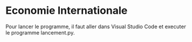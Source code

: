 # Economie Internationale

Pour lancer le programme, il faut aller dans Visual Studio Code et executer le programme lancement.py.
